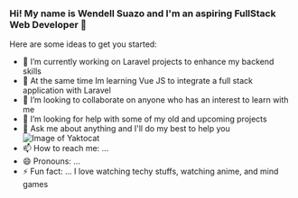 ### Hi! My name is Wendell Suazo and I'm an aspiring FullStack Web Developer 👋



Here are some ideas to get you started:

- 🔭 I’m currently working on Laravel projects to enhance my backend skills 
- 🌱 At the same time Im learning  Vue JS to integrate a full stack application with Laravel
- 👯 I’m looking to collaborate on anyone who has an interest to learn with me
- 🤔 I’m looking for help with some of my old and upcoming projects
- 💬 Ask me about anything and I'll do my best to help you
![Image of Yaktocat](https://octodex.github.com/images/yaktocat.png)
- 📫 How to reach me: ... 
- 😄 Pronouns: ...
- ⚡ Fun fact: ... I love watching techy stuffs, watching anime, and mind games

